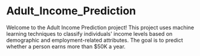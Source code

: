 # Adult_Income_Prediction
Welcome to the Adult Income Prediction project! This project uses machine learning techniques to classify individuals' income levels based on demographic and employment-related attributes. The goal is to predict whether a person earns more than $50K a year.
